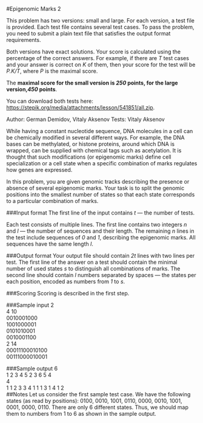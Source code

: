 
#Epigenomic Marks 2

This problem has two versions: small and large. For each version, a test file is provided. Each test file contains several test cases. To pass the problem, you need to submit a plain text file that satisfies the output format requirements.

Both versions have exact solutions. Your score is calculated using the percentage of the correct answers. For example, if there are *T* test cases and your answer is correct on *K* of them, then your score for the test will be *P.K/T*, where *P* is the maximal score.

The **maximal score for the small version is *250* points, for the large version,*450* points**.

You can download both tests here: https://stepik.org/media/attachments/lesson/541851/all.zip.

Author: German Demidov, Vitaly Aksenov
Tests: Vitaly Aksenov


While having a constant nucleotide sequence, DNA molecules in a cell can be chemically modified in several different ways. For example, the DNA bases can be methylated, or histone proteins, around which DNA is wrapped, can be supplied with chemical tags such as acetylation. It is thought that such modifications (or epigenomic marks) define cell specialization or a cell state when a specific combination of marks regulates how genes are expressed.

In this problem, you are given genomic tracks describing the presence or absence of several epigenomic marks. Your task is to split the genomic positions into the smallest number of states so that each state corresponds to a particular combination of marks.

###Input format
The first line of the input contains *t* — the number of tests.

Each test consists of multiple lines. The first line contains two integers *n* and *l* — the number of sequences and their length. The remaining *n* lines in the test include sequences of *0* and *1*, describing the epigenomic marks. All sequences have the same length *l*. 

###Output format
Your output file should contain *2t* lines with two lines per test. The first line of the answer on a test should contain the minimal number of used states *s* to distinguish all combinations of marks. The second line should contain *l* numbers separated by spaces — the states per each position, encoded as numbers from *1* to *s*.

###Scoring
Scoring is described in the first step.

###Sample input
2  
4 10  
0010001000  
1001000001  
0101010001  
0010001100  
2 14  
00011100010100  
00111000010001  

###Sample output
6  
1 2 3 4 5 2 3 6 5 4  
4  
1 1 2 3 3 4 1 1 1 3 1 4 1 2  
##Notes
Let us consider the first sample test case. We have the following states (as read by positions): 0100, 0010, 1001, 0110, 0000, 0010, 1001, 0001, 0000, 0110. There are only 6 different states. Thus, we should map them to numbers from 1 to 6 as shown in the sample output.